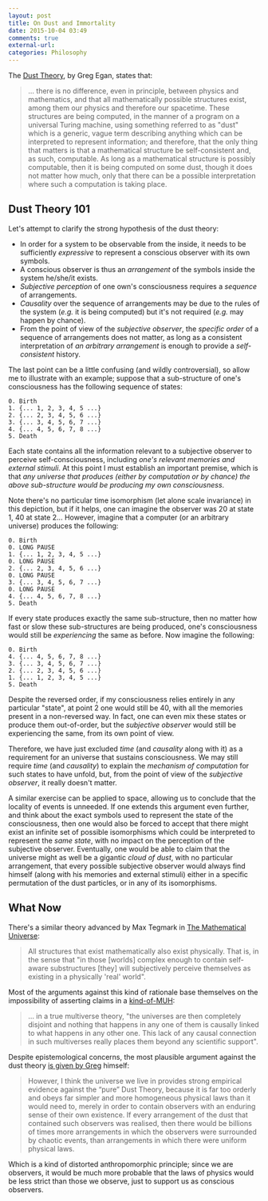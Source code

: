 ```yaml
---
layout: post
title: On Dust and Immortality
date: 2015-10-04 03:49
comments: true
external-url:
categories: Philosophy
---
```


The [Dust Theory](http://en.wikipedia.org/wiki/Permutation_City), by Greg Egan, states that:

> ... there is no difference, even in principle, between physics and mathematics, and that all mathematically possible structures exist, among them our physics and therefore our spacetime. These structures are being computed, in the manner of a program on a universal Turing machine, using something referred to as "dust" which is a generic, vague term describing anything which can be interpreted to represent information; and therefore, that the only thing that matters is that a mathematical structure be self-consistent and, as such, computable. As long as a mathematical structure is possibly computable, then it is being computed on some dust, though it does not matter how much, only that there can be a possible interpretation where such a computation is taking place.

## Dust Theory 101

Let's attempt to clarify the strong hypothesis of the dust theory:

* In order for a system to be observable from the inside, it needs to be sufficiently *expressive* to represent a conscious observer with its own symbols.
* A conscious observer is thus an *arrangement* of the symbols inside the system he/she/it exists.
* *Subjective perception* of one own's consciousness requires a *sequence* of arrangements.
* *Causality* over the sequence of arrangements may be due to the rules of the system (*e.g.* it is being computed) but it's not required (*e.g.* may happen by chance).
* From the point of view of the *subjective observer*, the *specific order* of a sequence of arrangements does not matter, as long as a consistent interpretation of *an arbitrary arrangement* is enough to provide a *self-consistent* history.

The last point can be a little confusing (and wildly controversial), so allow me to illustrate with an example; suppose that a sub-structure of one's consciousness has the following sequence of states:

```
0. Birth
1. {... 1, 2, 3, 4, 5 ...}
2. {... 2, 3, 4, 5, 6 ...}
3. {... 3, 4, 5, 6, 7 ...}
4. {... 4, 5, 6, 7, 8 ...}
5. Death
```

Each state contains all the information relevant to a subjective observer to perceive self-consciousness, including *one's relevant memories and external stimuli*. At this point I must establish an important premise, which is that *any universe that produces (either by computation or by chance) the above sub-structure would be producing my own consciousness*.

Note there's no particular time isomorphism (let alone scale invariance) in this depiction, but if it helps, one can imagine the observer was 20 at state 1, 40 at state 2... However, imagine that a computer (or an arbitrary universe) produces the following:

```
0. Birth
0. LONG PAUSE
1. {... 1, 2, 3, 4, 5 ...}
0. LONG PAUSE
2. {... 2, 3, 4, 5, 6 ...}
0. LONG PAUSE
3. {... 3, 4, 5, 6, 7 ...}
0. LONG PAUSE
4. {... 4, 5, 6, 7, 8 ...}
5. Death
```

If every state produces exactly the same sub-structure, then no matter how fast or slow these sub-structures are being produced, one's consciousness would still be *experiencing* the same as before. Now imagine the following:

```
0. Birth
4. {... 4, 5, 6, 7, 8 ...}
3. {... 3, 4, 5, 6, 7 ...}
2. {... 2, 3, 4, 5, 6 ...}
1. {... 1, 2, 3, 4, 5 ...}
5. Death
```

Despite the reversed order, if my consciousness relies entirely in any particular "state", at point 2 one would still be 40, with all the memories present in a non-reversed way. In fact, one can even mix these states or produce them out-of-order, but the *subjective observer* would still be experiencing the same, from its own point of view.

Therefore, we have just excluded *time* (and *causality* along with it) as a requirement for an universe that sustains consciousness. We may still require *time* (and *causality*) to explain the *mechanism of computation* for such states to have unfold, but, from the point of view of the *subjective observer*, it really doesn't matter.

A similar exercise can be applied to space, allowing us to conclude that the locality of events is unneeded. If one extends this argument even further, and think about the exact symbols used to represent the state of the consciousness, then one would also be forced to accept that there might exist an infinite set of possible isomorphisms which could be interpreted to represent the *same state*, with no impact on the perception of the subjective observer. Eventually, one would be able to claim that the universe might as well be a gigantic *cloud of dust*, with no particular arrangement, that every possible subjective observer would always find himself (along with his memories and external stimuli) either in a specific permutation of the dust particles, or in any of its isomorphisms.

## What Now

There's a similar theory advanced by Max Tegmark in [The Mathematical Universe](http://www.springerlink.com/content/t2284ju73g6w4102/):

> All structures that exist mathematically also exist physically. That is, in the sense that "in those [worlds] complex enough to contain self-aware substructures [they] will subjectively perceive themselves as existing in a physically 'real' world".

Most of the arguments against this kind of rationale base themselves on the impossibility of asserting claims in a [kind-of-MUH](https://en.wikipedia.org/wiki/Mathematical_universe_hypothesis):

> ... in a true multiverse theory, "the universes are then completely disjoint and nothing that happens in any one of them is causally linked to what happens in any other one. This lack of any causal connection in such multiverses really places them beyond any scientific support".

Despite epistemological concerns, the most plausible argument against the dust theory [is given by Greg](http://gregegan.customer.netspace.net.au/PERMUTATION/FAQ/FAQ.html) himself:

> However, I think the universe we live in provides strong empirical evidence against the “pure” Dust Theory, because it is far too orderly and obeys far simpler and more homogeneous physical laws than it would need to, merely in order to contain observers with an enduring sense of their own existence. If every arrangement of the dust that contained such observers was realised, then there would be billions of times more arrangements in which the observers were surrounded by chaotic events, than arrangements in which there were uniform physical laws.

Which is a kind of distorted anthropomorphic principle; since we are observers, it would be much more probable that the laws of physics would be less strict than those we observe, just to support us as conscious observers.
